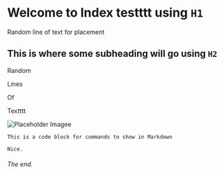 # Welcome to Index testttt using `H1`
Random line of text for placement
## This is where some subheading will go using `H2`
Random

Lines

Of

Textttt

![Placeholder Imagee](https://thevanillaroom.co.uk/wp-content/uploads/2023/12/900px-Image-Placeholder.jpg)

```
This is a code block for commands to show in Markdown

Nice.
```

###### The end.
